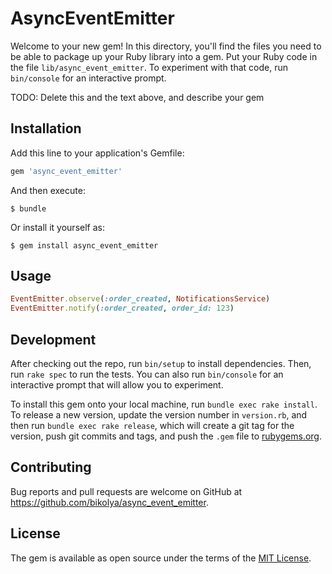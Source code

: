 # AsyncEventEmitter

Welcome to your new gem! In this directory, you'll find the files you need to be able to package up your Ruby library into a gem. Put your Ruby code in the file `lib/async_event_emitter`. To experiment with that code, run `bin/console` for an interactive prompt.

TODO: Delete this and the text above, and describe your gem

## Installation

Add this line to your application's Gemfile:

```ruby
gem 'async_event_emitter'
```

And then execute:

    $ bundle

Or install it yourself as:

    $ gem install async_event_emitter

## Usage

```ruby
EventEmitter.observe(:order_created, NotificationsService)
EventEmitter.notify(:order_created, order_id: 123)
```

## Development

After checking out the repo, run `bin/setup` to install dependencies. Then, run `rake spec` to run the tests. You can also run `bin/console` for an interactive prompt that will allow you to experiment.

To install this gem onto your local machine, run `bundle exec rake install`. To release a new version, update the version number in `version.rb`, and then run `bundle exec rake release`, which will create a git tag for the version, push git commits and tags, and push the `.gem` file to [rubygems.org](https://rubygems.org).

## Contributing

Bug reports and pull requests are welcome on GitHub at https://github.com/bikolya/async_event_emitter.


## License

The gem is available as open source under the terms of the [MIT License](http://opensource.org/licenses/MIT).


